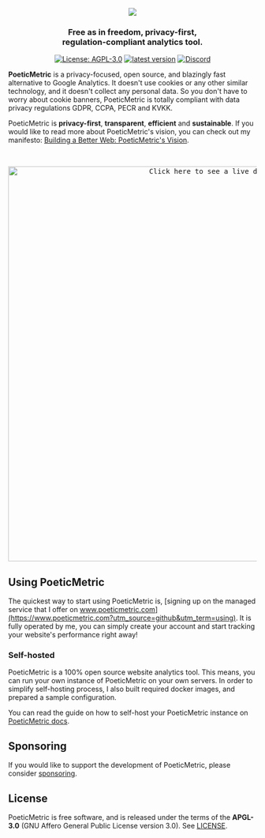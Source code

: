 <p align="center"><img src="https://user-images.githubusercontent.com/698079/215838873-bc67fa59-3b87-421f-8385-1f0eece7fe65.png" /></p>

<h3 align="center">Free as in freedom, privacy-first,<br />regulation-compliant analytics tool.</h3>

<p align="center">
  <a href="https://www.gnu.org/licenses/agpl-3.0"><img alt="License: AGPL-3.0" src="https://img.shields.io/github/license/th0th/poeticmetric"></a>
  <a href="https://github.com/th0th/poeticmetric/releases/latest"><img alt="latest version" src="https://img.shields.io/github/release/th0th/poeticmetric.svg" /></a>
  <a href="https://discord.poeticmetric.com"><img alt="Discord" src="https://img.shields.io/discord/866008872506097715" /></a>
</p>

**PoeticMetric** is a privacy-focused, open source, and blazingly fast alternative to Google Analytics. It doesn't use cookies or any other similar technology, and it doesn't collect any personal data. So you don't have to worry about cookie banners, PoeticMetric is totally compliant with data privacy regulations GDPR, CCPA, PECR and KVKK.

PoeticMetric is **privacy-first**, **transparent**, **efficient** and **sustainable**. If you would like to read more about PoeticMetric's vision, you can check out my manifesto: [Building a Better Web: PoeticMetric's Vision](https://www.poeticmetric.com/manifesto).

<br />

<p align="center">
  <a href="https://www.poeticmetric.com/s?d=www.poeticmetric.com">
    <kbd>
      <img width="800" alt="Click here to see a live demo" src="https://user-images.githubusercontent.com/698079/223187536-8e6345c8-2ea4-48d1-830c-ed4871af84a8.png">
    </kbd>
  </a>
</p>

## Using PoeticMetric

The quickest way to start using PoeticMetric is, [signing up on the managed service that I offer on www.poeticmetric.com](https://www.poeticmetric.com?utm_source=github&utm_term=using). It is fully operated by me, you can simply create your account and start tracking your website's performance right away!

### Self-hosted

PoeticMetric is a 100% open source website analytics tool. This means, you can run your own instance of PoeticMetric on your own servers. In order to simplify self-hosting process, I also built required docker images, and prepared a sample configuration.

You can read the guide on how to self-host your PoeticMetric instance on [PoeticMetric docs](https://www.poeticmetric.com/docs/open-source/self-hosting).

## Sponsoring

If you would like to support the development of PoeticMetric, please consider [sponsoring](https://github.com/sponsors/th0th).

## License

PoeticMetric is free software, and is released under the terms of the **APGL-3.0** (GNU Affero General Public License version 3.0). See [LICENSE](LICENSE).
